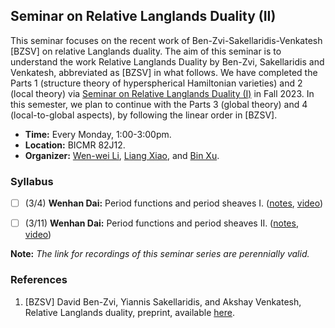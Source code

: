 ## Seminar on Relative Langlands Duality (II)

This seminar focuses on the recent work of Ben-Zvi-Sakellaridis-Venkatesh [BZSV] on relative Langlands duality. The aim of this seminar is to understand the work Relative Langlands Duality by Ben-Zvi, Sakellaridis and Venkatesh, abbreviated as [BZSV] in what follows. We have completed the Parts 1 (structure theory of hyperspherical Hamiltonian varieties) and 2 (local theory) via [Seminar on Relative Langlands Duality (I)](././BZSV1.md) in Fall 2023. In this semester, we plan to continue with the Parts 3 (global theory) and 4 (local-to-global aspects), by following the linear order in [BZSV].


- **Time:** Every Monday, 1:00-3:00pm.
- **Location:** BICMR 82J12.
- **Organizer:** [Wen-wei Li](https://wwli.asia/index.php/), [Liang Xiao](https://bicmr.pku.edu.cn/~lxiao/index.htm), and [Bin Xu](https://sites.google.com/view/binxumath/home).


### Syllabus

- [ ] (3/4) **Wenhan Dai:** Period functions and period sheaves I. ([notes](././0304.pdf), [video](https://cloud.tsinghua.edu.cn/d/c35036660e144110bf00/))
- [ ] (3/11) **Wenhan Dai:** Period functions and period sheaves II. ([notes](././0311.pdf), [video](https://cloud.tsinghua.edu.cn/d/c35036660e144110bf00/))


**Note:** _The link for recordings of this seminar series are perennially valid._

### References
1. [BZSV] David Ben-Zvi, Yiannis Sakellaridis, and Akshay Venkatesh, Relative Langlands duality, preprint, available [here](https://www.math.ias.edu/~akshay/research/BZSVpaperV1.pdf).

